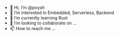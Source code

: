 - 👋 Hi, I’m @poysh
- 👀 I’m interested in Embedded, Serverless, Backend
- 🌱 I’m currently learning Rust
- 💞️ I’m looking to collaborate on ...
- 📫 How to reach me ...

<!---
poysh/poysh is a ✨ special ✨ repository because its `README.md` (this file) appears on your GitHub profile.
You can click the Preview link to take a look at your changes.
--->

